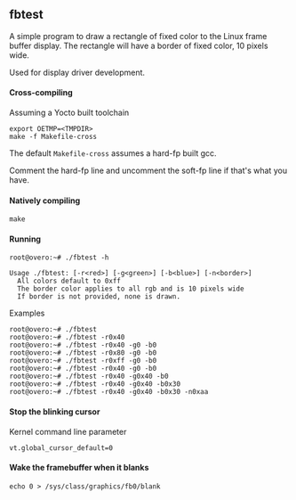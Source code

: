 ## fbtest

A simple program to draw a rectangle of fixed color to the 
Linux frame buffer display. The rectangle will have a border
of fixed color, 10 pixels wide.
 
Used for display driver development.

#### Cross-compiling

Assuming a Yocto built toolchain

    export OETMP=<TMPDIR>
    make -f Makefile-cross

The default `Makefile-cross` assumes a hard-fp built gcc.

Comment the hard-fp line and uncomment the soft-fp line if
that's what you have.

#### Natively compiling

    make

#### Running

    root@overo:~# ./fbtest -h

    Usage ./fbtest: [-r<red>] [-g<green>] [-b<blue>] [-n<border>]
      All colors default to 0xff
      The border color applies to all rgb and is 10 pixels wide
      If border is not provided, none is drawn.

Examples

    root@overo:~# ./fbtest
    root@overo:~# ./fbtest -r0x40
    root@overo:~# ./fbtest -r0x40 -g0 -b0
    root@overo:~# ./fbtest -r0x80 -g0 -b0
    root@overo:~# ./fbtest -r0xff -g0 -b0
    root@overo:~# ./fbtest -r0x40 -g0 -b0
    root@overo:~# ./fbtest -r0x40 -g0x40 -b0
    root@overo:~# ./fbtest -r0x40 -g0x40 -b0x30
    root@overo:~# ./fbtest -r0x40 -g0x40 -b0x30 -n0xaa

#### Stop the blinking cursor

Kernel command line parameter

    vt.global_cursor_default=0


#### Wake the framebuffer when it blanks

    echo 0 > /sys/class/graphics/fb0/blank

